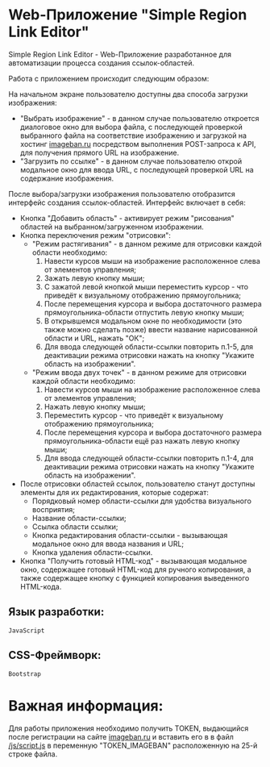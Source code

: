 # Web-Приложение "Simple Region Link Editor"

Simple Region Link Editor - Web-Приложение разработанное для автоматизации процесса создания ссылок-областей.

Работа с приложением происходит следующим образом:

На начальном экране пользователю доступны два способа загрузки изображения:

- "Выбрать изображение" - в данном случае пользователю откроется диалоговое окно для выбора файла, с последующей проверкой выбранного файла на соответствие изображению и загрузкой на хостинг [imageban.ru](https://imageban.ru/) посредством выполнения POST-запроса к API, для получения прямого URL на изображение.
- "Загрузить по ссылке" - в данном случае пользователю открой модальное окно для ввода URL, с последующей проверкой URL на содержание изображения.

После выбора/загрузки изображения пользователю отобразится интерфейс создания ссылок-областей. Интерфейс включает в себя:

- Кнопка "Добавить область" - активирует режим "рисования" областей на выбранном/загруженном изображении.
- Кнопка переключения режим "отрисовки":
  - "Режим растягивания" - в данном режиме для отрисовки каждой области необходимо:
    1. Навести курсов мыши на изображение расположенное слева от элементов управления;
    2. Зажать левую кнопку мыши;
    3. С зажатой левой кнопкой мыши переместить курсор - что приведёт к визуальному отображению прямоугольника;
    4. После перемещения курсора и выбора достаточного размера прямоугольника-области отпустить левую кнопку мыши;
    5. В открывшемся модальном окне по необходимости (это также можно сделать позже) ввести название нарисованной области и URL, нажать "ОК";
    6. Для ввода следующей области-ссылки повторить п.1-5, для деактивации режима отрисовки нажать на кнопку "Укажите область на изображении".
  - "Режим ввода двух точек" - в данном режиме для отрисовки каждой области необходимо:
    1. Навести курсов мыши на изображение расположенное слева от элементов управления;
    2. Нажать левую кнопку мыши;
    3. Переместить курсор - что приведёт к визуальному отображению прямоугольника;
    4. После перемещения курсора и выбора достаточного размера прямоугольника-области ещё раз нажать левую кнопку мыши;
    5. Для ввода следующей области-ссылки повторить п.1-4, для деактивации режима отрисовки нажать на кнопку "Укажите область на изображении".
- После отрисовки областей ссылок, пользователю станут доступны элементы для их редактирования, которые содержат:
  - Порядковый номер области-ссылки для удобства визуального восприятия;
  - Название области-ссылки;
  - Ссылка области ссылки;
  - Кнопка редактирования области-ссылки - вызывающая модальное окно для ввода названия и URL;
  - Кнопка удаления области-ссылки.
- Кнопка "Получить готовый HTML-код" - вызывающая модальное окно, содержащее готовый HTML-код для ручного копирования, а также содержащее кнопку с функцией копирования выведенного HTML-кода.

## Язык разработки:

```
JavaScript
```

## CSS-Фреймворк:

```
Bootstrap
```

# Важная информация:

Для работы приложения необходимо получить TOKEN, выдающийся после регистрации на сайте [imageban.ru](https://imageban.ru/) и вставить его в в файл [/js/script.js](https://github.com/deniska69/Simple-Region-Link-Editor/blob/main/js/script.js) в переменную "TOKEN_IMAGEBAN" расположенную на 25-й строке файла.
